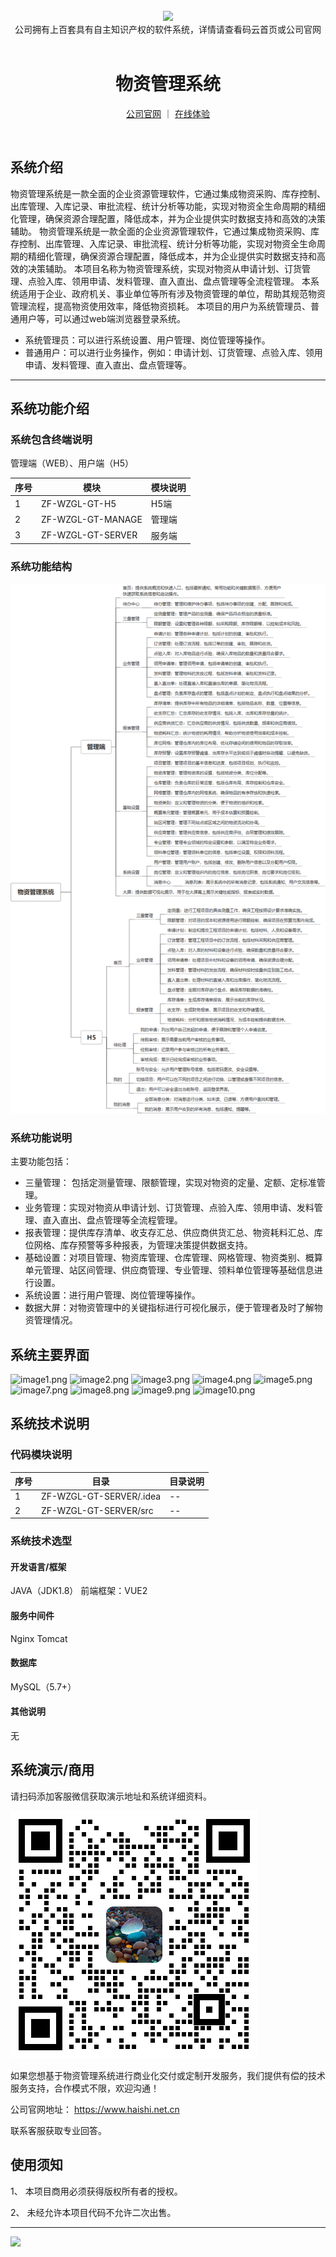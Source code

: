 <br/>

<div align="center" >
    <img src="https://www.haishi.net.cn/img/17f49ecef80e4c6248070c401a94c032.0ff19479.png" />
<br/>
<div>公司拥有上百套具有自主知识产权的软件系统，详情请查看码云首页或公司官网</div>
</div>

<div align="center">
<br/>
<h1>物资管理系统</h1>

<a href="https://www.haishi.net.cn/">公司官网</a> ｜ <a href="https://www.haishi.net.cn/">在线体验</a>

<br/>

</div>


## 系统介绍


物资管理系统是一款全面的企业资源管理软件，它通过集成物资采购、库存控制、出库管理、入库记录、审批流程、统计分析等功能，实现对物资全生命周期的精细化管理，确保资源合理配置，降低成本，并为企业提供实时数据支持和高效的决策辅助。
物资管理系统是一款全面的企业资源管理软件，它通过集成物资采购、库存控制、出库管理、入库记录、审批流程、统计分析等功能，实现对物资全生命周期的精细化管理，确保资源合理配置，降低成本，并为企业提供实时数据支持和高效的决策辅助。
本项目名称为物资管理系统，实现对物资从申请计划、订货管理、点验入库、领用申请、发料管理、直入直出、盘点管理等全流程管理。
本系统适用于企业、政府机关、事业单位等所有涉及物资管理的单位，帮助其规范物资管理流程，提高物资使用效率，降低物资损耗。
本项目的用户为系统管理员、普通用户等，可以通过web端浏览器登录系统。
- 系统管理员：可以进行系统设置、用户管理、岗位管理等操作。
- 普通用户：可以进行业务操作，例如：申请计划、订货管理、点验入库、领用申请、发料管理、直入直出、盘点管理等。
                


<hr/>

## 系统功能介绍

### 系统包含终端说明

管理端（WEB）、用户端（H5）

| 序号 | 模块              | 模块说明 |
| ---- | ----------------- | -------- |
| 1    | ZF-WZGL-GT-H5     | H5端     |
| 2    | ZF-WZGL-GT-MANAGE | 管理端   |
| 3    | ZF-WZGL-GT-SERVER | 服务端   |

### 系统功能结构

![](./images/swdt.png)

### 系统功能说明

主要功能包括：
- 三量管理： 包括定测量管理、限额管理，实现对物资的定量、定额、定标准管理。
- 业务管理：实现对物资从申请计划、订货管理、点验入库、领用申请、发料管理、直入直出、盘点管理等全流程管理。
- 报表管理：提供库存清单、收支存汇总、供应商供货汇总、物资耗料汇总、库位网格、库存预警等多种报表，为管理决策提供数据支持。
- 基础设置：对项目管理、物资库管理、仓库管理、网格管理、物资类别、概算单元管理、站区间管理、供应商管理、专业管理、领料单位管理等基础信息进行设置。
- 系统设置：进行用户管理、岗位管理等操作。
- 数据大屏：对物资管理中的关键指标进行可视化展示，便于管理者及时了解物资管理情况。

## 系统主要界面

![image1.png](http://codeimg.haishi.net.cn/ZF-WZGL-GT_1.png)
![image2.png](http://codeimg.haishi.net.cn/ZF-WZGL-GT_2.png)
![image3.png](http://codeimg.haishi.net.cn/ZF-WZGL-GT_3.png)
![image4.png](http://codeimg.haishi.net.cn/ZF-WZGL-GT_4.png)
![image5.png](http://codeimg.haishi.net.cn/ZF-WZGL-GT_5.png)
![image7.png](http://codeimg.haishi.net.cn/ZF-WZGL-GT_7.png)
![image8.png](http://codeimg.haishi.net.cn/ZF-WZGL-GT_8.png)
![image9.png](http://codeimg.haishi.net.cn/ZF-WZGL-GT_9.png)
![image10.png](http://codeimg.haishi.net.cn/ZF-WZGL-GT_10.png)

## 系统技术说明

### 代码模块说明

| 序号 | 目录                    | 目录说明 |
| ---- | ----------------------- | -------- |
| 1    | ZF-WZGL-GT-SERVER/.idea | --       |
| 2    | ZF-WZGL-GT-SERVER/src   | --       |

### 系统技术选型

#### 开发语言/框架

JAVA（JDK1.8）
前端框架：VUE2

#### 服务中间件

Nginx
Tomcat

#### 数据库

MySQL（5.7+）

#### 其他说明

无


## 系统演示/商用

请扫码添加客服微信获取演示地址和系统详细资料。

![](./images/kf.png)

如果您想基于物资管理系统进行商业化交付或定制开发服务，我们提供有偿的技术服务支持，合作模式不限，欢迎沟通！

公司官网地址： <a href="https://www.haishi.net.cn/">https://www.haishi.net.cn</a>

联系客服获取专业回答。


## 使用须知

1、 本项目商用必须获得版权所有者的授权。

2、 未经允许本项目代码不允许二次出售。

<hr/>

![](./images/gsjj.png)